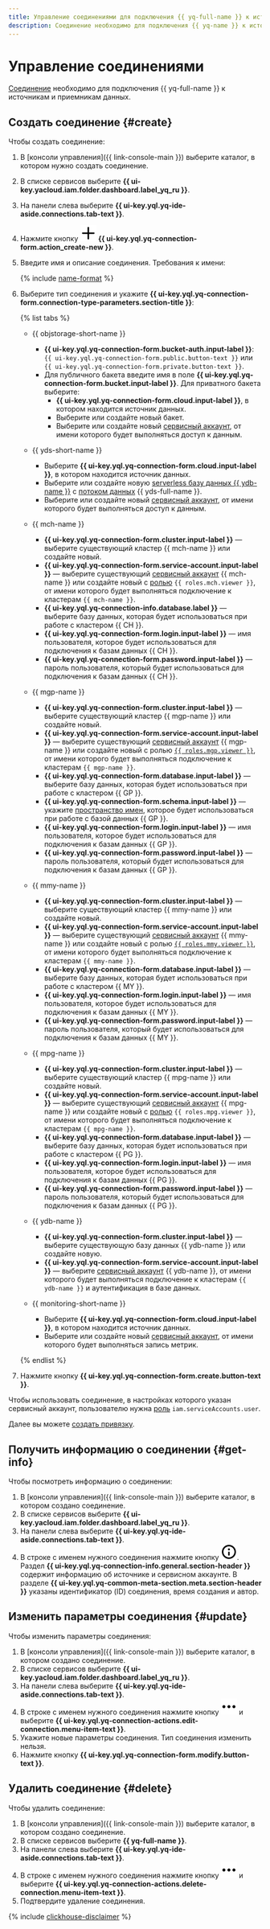 ```yaml
---
title: Управление соединениями для подключения {{ yq-full-name }} к источникам и приемникам данных
description: Соединение необходимо для подключения {{ yq-name }} к источникам и приемникам данных.
---
```


# Управление соединениями

[Соединение](../concepts/glossary.md#connection) необходимо для подключения {{ yq-full-name }} к источникам и приемникам данных.

## Создать соединение {#create}

Чтобы создать соединение:

1. В [консоли управления]({{ link-console-main }}) выберите каталог, в котором нужно создать соединение.
1. В списке сервисов выберите **{{ ui-key.yacloud.iam.folder.dashboard.label_yq_ru }}**.
1. На панели слева выберите **{{ ui-key.yql.yq-ide-aside.connections.tab-text }}**.
1. Нажмите кнопку ![info](../../_assets/console-icons/plus.svg) **{{ ui-key.yql.yq-connection-form.action_create-new }}**.
1. Введите имя и описание соединения. Требования к имени:

    {% include [name-format](../_includes/connection-name-format.md) %}

1. Выберите тип соединения и укажите **{{ ui-key.yql.yq-connection-form.connection-type-parameters.section-title }}**:

   {% list tabs %}

   - {{ objstorage-short-name }}

     * **{{ ui-key.yql.yq-connection-form.bucket-auth.input-label }}**: `{{ ui-key.yql.yq-connection-form.public.button-text }}` или `{{ ui-key.yql.yq-connection-form.private.button-text }}`.
     * Для публичного бакета введите имя в поле **{{ ui-key.yql.yq-connection-form.bucket.input-label }}**.
       Для приватного бакета выберите:
       * **{{ ui-key.yql.yq-connection-form.cloud.input-label }}**, в котором находится источник данных.
       * Выберите или создайте новый бакет.
       * Выберите или создайте новый [сервисный аккаунт](../../iam/concepts/users/service-accounts.md), от имени которого будет выполняться доступ к данным.

   - {{ yds-short-name }}

     * Выберите **{{ ui-key.yql.yq-connection-form.cloud.input-label }}**, в котором находится источник данных.
     * Выберите или создайте новую [serverless базу данных {{ ydb-name }}](../../ydb/) с [потоком данных](../../data-streams/concepts/index.md) {{ yds-full-name }}.
     * Выберите или создайте новый [сервисный аккаунт](../../iam/concepts/users/service-accounts.md), от имени которого будет выполняться доступ к данным.

   - {{ mch-name }}

      * **{{ ui-key.yql.yq-connection-form.cluster.input-label }}** — выберите существующий кластер {{ mch-name }} или создайте новый.
      * **{{ ui-key.yql.yq-connection-form.service-account.input-label }}** — выберите существующий [сервисный аккаунт](../../iam/concepts/users/service-accounts.md) {{ mch-name }} или создайте новый с [ролью](../../managed-clickhouse/security.md#managed-clickhouse-viewer) `{{ roles.mch.viewer }}`, от имени которого будет выполняться подключение к кластерам `{{ mch-name }}`.
      * **{{ ui-key.yql.yq-connection-info.database.label }}**  — выберите базу данных, которая будет использоваться при работе с кластером {{ CH }}.
      * **{{ ui-key.yql.yq-connection-form.login.input-label }}**  — имя пользователя, которое будет использоваться для подключения к базам данных {{ CH }}.
      * **{{ ui-key.yql.yq-connection-form.password.input-label }}**  — пароль пользователя, который будет использоваться для подключения к базам данных {{ CH }}.

   - {{ mgp-name }}

      * **{{ ui-key.yql.yq-connection-form.cluster.input-label }}** — выберите существующий кластер {{ mgp-name }} или создайте новый.
      * **{{ ui-key.yql.yq-connection-form.service-account.input-label }}** — выберите существующий [сервисный аккаунт](../../iam/concepts/users/service-accounts.md) {{ mgp-name }} или создайте новый с ролью [`{{ roles.mgp.viewer }}`](../../managed-greenplum/security/index.md#mgp-viewer), от имени которого будет выполняться подключение к кластерам `{{ mgp-name }}`.
      * **{{ ui-key.yql.yq-connection-form.database.input-label }}**  — выберите базу данных, которая будет использоваться при работе с кластером {{ GP }}.
      * **{{ ui-key.yql.yq-connection-form.schema.input-label }}**  — укажите [пространство имен](https://docs.vmware.com/en/VMware-Greenplum/7/greenplum-database/admin_guide-ddl-ddl-schema.html), которое будет использоваться при работе с базой данных {{ GP }}.
      * **{{ ui-key.yql.yq-connection-form.login.input-label }}**  — имя пользователя, которое будет использоваться для подключения к базам данных {{ GP }}.
      * **{{ ui-key.yql.yq-connection-form.password.input-label }}**  — пароль пользователя, который будет использоваться для подключения к базам данных {{ GP }}.

   - {{ mmy-name }}

      * **{{ ui-key.yql.yq-connection-form.cluster.input-label }}** — выберите существующий кластер {{ mmy-name }} или создайте новый.
      * **{{ ui-key.yql.yq-connection-form.service-account.input-label }}** — выберите существующий [сервисный аккаунт](../../iam/concepts/users/service-accounts.md) {{ mmy-name }} или создайте новый с ролью [`{{ roles.mmy.viewer }}`](../../managed-mysql/security/index.md#managed-mysql-viewer), от имени которого будет выполняться подключение к кластерам `{{ mmy-name }}`.
      * **{{ ui-key.yql.yq-connection-form.database.input-label }}**  — выберите базу данных, которая будет использоваться при работе с кластером {{ MY }}.
      * **{{ ui-key.yql.yq-connection-form.login.input-label }}**  — имя пользователя, которое будет использоваться для подключения к базам данных {{ MY }}.
      * **{{ ui-key.yql.yq-connection-form.password.input-label }}**  — пароль пользователя, который будет использоваться для подключения к базам данных {{ MY }}.

   - {{ mpg-name }}

      * **{{ ui-key.yql.yq-connection-form.cluster.input-label }}** — выберите существующий кластер {{ mpg-name }} или создайте новый.
      * **{{ ui-key.yql.yq-connection-form.service-account.input-label }}** — выберите существующий [сервисный аккаунт](../../iam/concepts/users/service-accounts.md) {{ mpg-name }} или создайте новый с [ролью](../../managed-postgresql/security/index.md#managed-postgresql-viewer) `{{ roles.mpg.viewer }}`, от имени которого будет выполняться подключение к кластерам `{{ mpg-name }}`.
      * **{{ ui-key.yql.yq-connection-form.database.input-label }}**  — выберите базу данных, которая будет использоваться при работе с кластером {{ PG }}.
      * **{{ ui-key.yql.yq-connection-form.login.input-label }}**  — имя пользователя, которое будет использоваться для подключения к базам данных {{ PG }}.
      * **{{ ui-key.yql.yq-connection-form.password.input-label }}**  — пароль пользователя, который будет использоваться для подключения к базам данных {{ PG }}.

   - {{ ydb-name }}
     
      * **{{ ui-key.yql.yq-connection-form.cluster.input-label }}** — выберите существующую базу данных {{ ydb-name }} или создайте новую.
      * **{{ ui-key.yql.yq-connection-form.service-account.input-label }}** — выберите [сервисный аккаунт](../../iam/concepts/users/service-accounts.md) {{ ydb-name }}, от имени которого будет выполняться подключение к кластерам `{{ ydb-name }}` и аутентификация в базе данных.

   - {{ monitoring-short-name }}

     * Выберите **{{ ui-key.yql.yq-connection-form.cloud.input-label }}**, в котором находится источник данных.
     * Выберите или создайте новый [сервисный аккаунт](../../iam/concepts/users/service-accounts.md), от имени которого будет выполняться запись метрик.

   {% endlist %}

1. Нажмите кнопку **{{ ui-key.yql.yq-connection-form.create.button-text }}**.

Чтобы использовать соединение, в настройках которого указан сервисный аккаунт, пользователю нужна [роль](../../iam/security/index.md#iam-serviceAccounts-user) `iam.serviceAccounts.user`.

Далее вы можете [создать привязку](binding.md#create).

## Получить информацию о соединении {#get-info}

Чтобы посмотреть информацию о соединении:

1. В [консоли управления]({{ link-console-main }}) выберите каталог, в котором создано соединение.
1. В списке сервисов выберите **{{ ui-key.yacloud.iam.folder.dashboard.label_yq_ru }}**.
1. На панели слева выберите **{{ ui-key.yql.yq-ide-aside.connections.tab-text }}**.
1. В строке с именем нужного соединения нажмите кнопку ![info](../../_assets/console-icons/circle-info.svg). Раздел **{{ ui-key.yql.yq-connection-info.general.section-header }}** содержит информацию об источнике и сервисном аккаунте. В разделе **{{ ui-key.yql.yq-common-meta-section.meta.section-header }}** указаны идентификатор (ID) соединения, время создания и автор.

## Изменить параметры соединения {#update}

Чтобы изменить параметры соединения:

1. В [консоли управления]({{ link-console-main }}) выберите каталог, в котором создано соединение.
1. В списке сервисов выберите **{{ ui-key.yacloud.iam.folder.dashboard.label_yq_ru }}**.
1. На панели слева выберите **{{ ui-key.yql.yq-ide-aside.connections.tab-text }}**.
1. В строке с именем нужного соединения нажмите кнопку ![ellipsis](../../_assets/console-icons/ellipsis.svg) и выберите **{{ ui-key.yql.yq-connection-actions.edit-connection.menu-item-text }}**.
1. Укажите новые параметры соединения. Тип соединения изменить нельзя.
1. Нажмите кнопку **{{ ui-key.yql.yq-connection-form.modify.button-text }}**.

## Удалить соединение {#delete}

Чтобы удалить соединение:

1. В [консоли управления]({{ link-console-main }}) выберите каталог, в котором создано соединение.
1. В списке сервисов выберите **{{ yq-full-name }}**.
1. На панели слева выберите **{{ ui-key.yql.yq-ide-aside.connections.tab-text }}**.
1. В строке с именем нужного соединения нажмите кнопку ![ellipsis](../../_assets/console-icons/ellipsis.svg) и выберите **{{ ui-key.yql.yq-connection-actions.delete-connection.menu-item-text }}**.
1. Подтвердите удаление соединения.

{% include [clickhouse-disclaimer](../../_includes/clickhouse-disclaimer.md) %}
